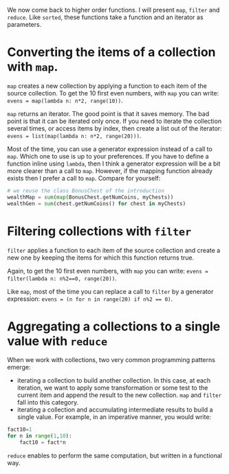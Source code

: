 We now come back to higher order functions. I will present `map`, `filter` and `reduce`. Like `sorted`, these functions take a function and an iterator as parameters. 

# Converting the items of a collection with `map`.

`map` creates a new collection by applying a function to each item of the source collection. To get the 10 first even numbers, with `map` you can write: `evens = map(lambda n: n*2, range(10))`.

`map` returns an iterator. The good point is that it saves memory. The bad point is that it can be iterated only once. If you need to iterate the collection several times, or access items by index, then create a list out of the iterator: `evens = list(map(lambda n: n*2, range(20)))`.

Most of the time, you can use a generator expression instead of a call to `map`. Which one to use is up to your preferences. If you have to define a function inline using `lambda`, then I think a generator expression will be a bit more clearer than a call to `map`. However, if the mapping function already exists then I prefer a call to `map`. Compare for yourself:

```python
# we reuse the class BonusChest of the introduction
wealthMap = sum(map(BonusChest.getNumCoins, myChests))
wealthGen = sum(chest.getNumCoins() for chest in myChests)
```

# Filtering collections with `filter`

 `filter` applies a function to each item of the source collection and create a new one by keeping the items for which this function returns true.

Again, to get the 10 first even numbers, with `map` you can write: `evens = filter(lambda n: n%2==0, range(20))`.

Like `map`, most of the time you can replace a call to `filter` by a generator expression: `evens = (n for n in range(20) if n%2 == 0)`.  

# Aggregating a collections to a single value with `reduce`

When we work with collections, two very common programming patterns emerge: 
 * iterating a collection to build another collection. In this case, at each iteration, we want to apply some transformation or some test to the current item and append the result to the new collection. `map` and `filter` fall into this category.
 * iterating a collection and accumulating intermediate results to build a single value. For example, in an imperative manner, you would write: 
```python
fact10=1
for n in range(1,10):
    fact10 = fact*n
```
`reduce` enables to perform the same computation, but written in a functional way.   

